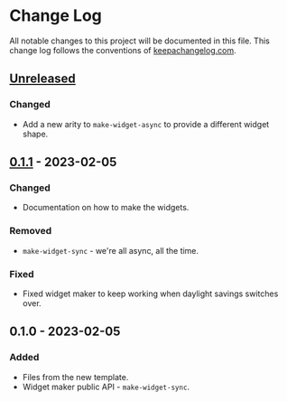 # Change Log
All notable changes to this project will be documented in this file. This change log follows the conventions of [keepachangelog.com](http://keepachangelog.com/).

## [Unreleased]
### Changed
- Add a new arity to `make-widget-async` to provide a different widget shape.

## [0.1.1] - 2023-02-05
### Changed
- Documentation on how to make the widgets.

### Removed
- `make-widget-sync` - we're all async, all the time.

### Fixed
- Fixed widget maker to keep working when daylight savings switches over.

## 0.1.0 - 2023-02-05
### Added
- Files from the new template.
- Widget maker public API - `make-widget-sync`.

[Unreleased]: https://sourcehost.site/your-name/neet/compare/0.1.1...HEAD
[0.1.1]: https://sourcehost.site/your-name/neet/compare/0.1.0...0.1.1
